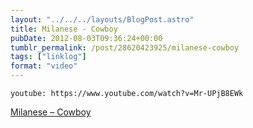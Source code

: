 ```yaml
---
layout: "../../../layouts/BlogPost.astro"
title: Milanese - Cowboy
pubDate: 2012-08-03T09:36:24+00:00
tumblr_permalink: /post/28620423925/milanese-cowboy
tags: ["linklog"]
format: "video"
---
```


`youtube: https://www.youtube.com/watch?v=Mr-UPjB8EWk`

[Milanese &#8211; Cowboy][1]

[1]: https://www.youtube.com/watch?v=Mr-UPjB8EWk
